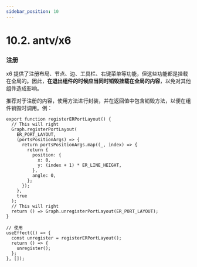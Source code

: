 ```yaml
---
sidebar_position: 10
---
```


# 10.2. antv/x6

### 注册
x6 提供了注册布局、节点、边、工具栏、右键菜单等功能，但这些功能都是挂载在全局的。因此，**在退出组件的时候应当同时销毁挂载在全局的内容**，以免对其他组件造成影响。

推荐对于注册的内容，使用方法进行封装，并在返回值中包含销毁方法，以便在组件销毁时调用。例：

```tsx
export function registerERPortLayout() {
  // This will right
  Graph.registerPortLayout(
    ER_PORT_LAYOUT,
    (portsPositionArgs) => {
      return portsPositionArgs.map((_, index) => {
        return {
          position: {
            x: 0,
            y: (index + 1) * ER_LINE_HEIGHT,
          },
          angle: 0,
        };
      });
    },
    true
  );
  // This will right
  return () => Graph.unregisterPortLayout(ER_PORT_LAYOUT);
}

// 使用
useEffect(() => {
  const unregister = registerERPortLayout();
  return () => {
    unregister();
  };
}, []);
```

